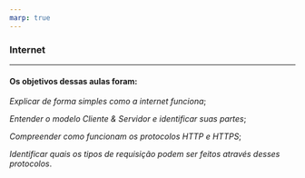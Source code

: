 ```yaml
---
marp: true
---
```


###  Internet

---


 #### Os objetivos dessas aulas foram:

_Explicar de forma simples como a internet funciona_;

_Entender o modelo Cliente & Servidor e identificar suas partes_;

_Compreender como funcionam os protocolos HTTP e HTTPS_;

_Identificar quais os tipos de requisição podem ser feitos através desses protocolos_.



